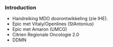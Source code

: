### Introduction

* Handreiking MDO doorontwikkeling (zie IHE).
* Epic met Vitaly/Openlines (StAntonius)
* Epic met Amaron (UMCG)
* Citrien Regionale Oncologie 2.0
* DDMN
 

